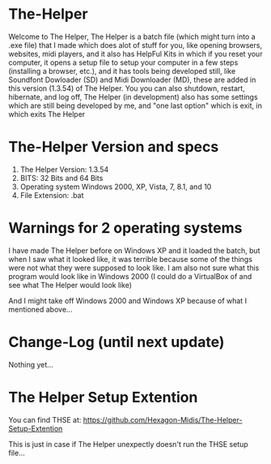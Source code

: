 # The-Helper

Welcome to The Helper, The Helper is a batch file (which might turn into a .exe file) that I made which does alot of stuff for you, like opening browsers, websites, midi players, and it also has HelpFul Kits in which if you reset your computer, it opens a setup file to setup your computer in a few steps (installing a browser, etc.), and it has tools being developed still, like Soundfont Dowloader (SD) and Midi Downloader (MD), these are added in this version (1.3.54) of The Helper. You you can also shutdown, restart, hibernate, and log off, The Helper (in development) also has some settings which are still being developed by me, and "one last option" which is exit, in which exits The Helper

# The-Helper Version and specs

1. The Helper Version: 1.3.54
2. BITS: 32 Bits and 64 Bits
3. Operating system Windows 2000, XP, Vista, 7, 8.1, and 10
4. File Extension: .bat

# Warnings for 2 operating systems

I have made The Helper before on Windows XP and it loaded the batch, but when I saw what it looked like, it was terrible because some of the things were not what they were supposed to look like. I am also not sure what this program would look like in Windows 2000 (I could do a VirtualBox of and see what The Helper would look like)

And I might take off Windows 2000 and Windows XP because of what I mentioned above...

# Change-Log (until next update)

Nothing yet...

# The Helper Setup Extention

You can find THSE at: https://github.com/Hexagon-Midis/The-Helper-Setup-Extention

This is just in case if The Helper unexpectly doesn't run the THSE setup file...

